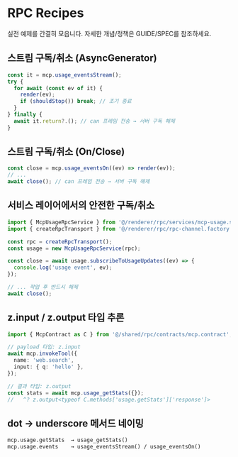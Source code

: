 # RPC Recipes

실전 예제를 간결히 모읍니다. 자세한 개념/정책은 GUIDE/SPEC를 참조하세요.

## 스트림 구독/취소 (AsyncGenerator)

```ts
const it = mcp.usage_eventsStream();
try {
  for await (const ev of it) {
    render(ev);
    if (shouldStop()) break; // 조기 종료
  }
} finally {
  await it.return?.(); // can 프레임 전송 → 서버 구독 해제
}
```

## 스트림 구독/취소 (On/Close)

```ts
const close = mcp.usage_eventsOn((ev) => render(ev));
// ...
await close(); // can 프레임 전송 → 서버 구독 해제
```

## 서비스 레이어에서의 안전한 구독/취소

```ts
import { McpUsageRpcService } from '@/renderer/rpc/services/mcp-usage.service';
import { createRpcTransport } from '@/renderer/rpc/rpc-channel.factory';

const rpc = createRpcTransport();
const usage = new McpUsageRpcService(rpc);

const close = await usage.subscribeToUsageUpdates((ev) => {
  console.log('usage event', ev);
});

// ... 작업 후 반드시 해제
await close();
```

## z.input / z.output 타입 추론

```ts
import { McpContract as C } from '@/shared/rpc/contracts/mcp.contract';

// payload 타입: z.input
await mcp.invokeTool({
  name: 'web.search',
  input: { q: 'hello' },
});

// 결과 타입: z.output
const stats = await mcp.usage_getStats({});
//   ^? z.output<typeof C.methods['usage.getStats']['response']>
```

## dot → underscore 메서드 네이밍

```txt
mcp.usage.getStats  → usage_getStats()
mcp.usage.events    → usage_eventsStream() / usage_eventsOn()
```
